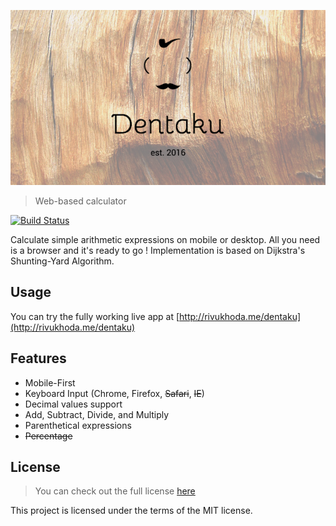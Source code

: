 ![logo](logo.png)

> Web-based calculator

[![Build Status](https://travis-ci.org/rivukhoda/dentaku.svg?branch=master)](https://travis-ci.org/rivukhoda/dentaku)

Calculate simple arithmetic expressions on mobile or desktop. All you need is a browser and it's ready to go ! Implementation is based on Dijkstra's Shunting-Yard Algorithm.

## Usage

You can try the fully working live app at [http://rivukhoda.me/dentaku](http://rivukhoda.me/dentaku)

## Features

* Mobile-First 
* Keyboard Input (Chrome, Firefox, ~~Safari~~, ~~IE~~)
* Decimal values support
* Add, Subtract, Divide, and Multiply
* Parenthetical expressions
* ~~Percentage~~

## License
>You can check out the full license [here](https://github.com/rivukhoda/dentaku/blob/master/License.txt)

This project is licensed under the terms of the MIT license.

